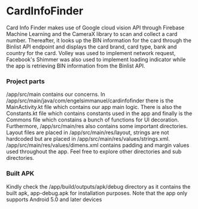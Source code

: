 # CardInfoFinder
Card Info Finder makes use of Google cloud vision API through Firebase Machine Learning and the CameraX library to scan and collect a card number.
Thereafter, it looks up the BIN information for the card through the Binlist API endpoint and displays the card brand, card type, bank and country for the card.
Volley was used to implement network request, Facebook's Shimmer was also used to implement loading indicator while the app is retrieving
BIN information from the Binlist API.

### Project parts
/app/src/main contains our concerns. In /app/src/main/java/com/engelsimmanuel/cardinfofinder there is the MainActivity.kt file which contains our app main logic. There is also the Constants.kt file
which contains constants used in the app and finally is the Commons file which constains a bunch of functions for UI decoration.
Furthermore, /app/src/main/res also contains some important directories. Layout files are placed in /app/src/main/res/layout, strings are not hardcoded but are placed in
/app/src/main/res/values/strings.xml. /app/src/main/res/values/dimens.xml contains padding and margin values used throughout the app. Feel free to explore other
directories and sub directories.

### Built APK
Kindly check the /app/build/outputs/apk/debug directory as it contains the built apk, app-debug.apk for installation purposes. Note that the app only supports Android 5.0 and later devices
